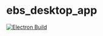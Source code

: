 # ebs_desktop_app
[![Electron Build](https://github.com/kewool/ebs_desktop_app/actions/workflows/electron-build.yml/badge.svg?branch=master)](https://github.com/kewool/ebs_desktop_app/actions/workflows/electron-build.yml)
